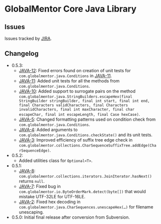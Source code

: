 # GlobalMentor Core Java Library

## Issues

Issues tracked by [JIRA](https://globalmentor.atlassian.net/projects/JAVA).

## Changelog

- 0.5.3:
	* [JAVA-12](https://globalmentor.atlassian.net/browse/JAVA-12): Fixed errors found on creation of unit tests for `com.globalmentor.java.Conditions` in [JAVA-11](https://globalmentor.atlassian.net/browse/JAVA-11).
	* [JAVA-11](https://globalmentor.atlassian.net/browse/JAVA-11): Added unit tests for all the methods from `com.globalmentor.java.Conditions`.
	* [JAVA-10](https://globalmentor.atlassian.net/browse/JAVA-10): Added support to surrogate pairs on the method `com.globalmentor.java.StringBuilders.escapeHex(final StringBuilder stringBuilder, final int start, final int end, final Characters validCharacters, final Characters invalidCharacters, final int maxCharacter, final char escapeChar, final int escapeLength, final Case hexCase)`.
	* [JAVA-5](https://globalmentor.atlassian.net/browse/JAVA-5): Changed formatting patterns used on condition check from `com.globalmentor.java.Conditions`.
	* [JAVA-4](https://globalmentor.atlassian.net/browse/JAVA-4): Added arguments to `com.globalmentor.java.Conditions.checkState()` and its unit tests.
	* [JAVA-3](https://globalmentor.atlassian.net/browse/JAVA-3): Improved efficiency of suffix tree edge check in `com.globalmentor.collections.CharSequenceSuffixTree.addEdge(CharSequenceEdge)`.
- 0.5.2:
	* Added utilities class for `Optional<T>`.
- 0.5.1:
	* [JAVA-8](https://globalmentor.atlassian.net/browse/JAVA-8): `com.globalmentor.collections.iterators.JoinIterator.hasNext()` returns `null`.
	* [JAVA-7](https://globalmentor.atlassian.net/browse/JAVA-7): Fixed bug in `com.globalmentor.io.ByteOrderMark.detect(byte[])` that would mistake UTF-32LE for UTF-16LE.
	* [JAVA-2](https://globalmentor.atlassian.net/browse/JAVA-2): Fixed hex decoding in `com.globalmentor.java.CharSequences.unescapeHex(…)` for filename unescaping.
- 0.5.0: Initial final release after conversion from Subversion.
